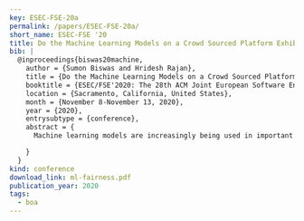 ```yaml
---
key: ESEC-FSE-20a
permalink: /papers/ESEC-FSE-20a/
short_name: ESEC-FSE '20
title: Do the Machine Learning Models on a Crowd Sourced Platform Exhibit Bias? An Empirical Study on Model Fairness
bib: |
  @inproceedings{biswas20machine,
    author = {Sumon Biswas and Hridesh Rajan},
    title = {Do the Machine Learning Models on a Crowd Sourced Platform Exhibit Bias? An Empirical Study on Model Fairness},
    booktitle = {ESEC/FSE'2020: The 28th ACM Joint European Software Engineering Conference and Symposium on the Foundations of Software Engineering},
    location = {Sacramento, California, United States},
    month = {November 8-November 13, 2020},
    year = {2020},
    entrysubtype = {conference},
    abstract = {
      Machine learning models are increasingly being used in important decision-making software such as approving bank loans, recommending criminal sentencing, hiring candidates, and so on. It is important to ensure the fairness of these models so that no discrimination is made between different groups in a protected attribute (e.g., race, sex, age) while decision making. Algorithms have been developed to measure fairness and mitigate them to a certain extent. In this paper, we have focused on the empirical evaluation of fairness and mitigations on real-world machine learning models. We have created a benchmark of 40 top-rated models from Kaggle used for 5 different tasks, and then using a comprehensive set of fairness metrics evaluated their fairness. Then, we have applied 7 mitigation techniques on these models and analyzed the unfairness, mitigation results, and impacts on performance. We have found that some model optimization techniques result in inducing unfairness in the models. On the other hand, although there are some fairness control mechanisms in machine learning libraries, they are not documented. The mitigation algorithm also exhibit common patterns such as mitigation in the post-processing is often costly (in terms of performance) and mitigation in the pre-processing stage is preferred in most cases. We have also presented different trade-off choices of fairness mitigation decisions. Our study suggests future research directions to reduce the gap between theoretical fairness aware algorithms and the software engineering methods to leverage them in practice.

    }
  }
kind: conference
download_link: ml-fairness.pdf
publication_year: 2020
tags:
  - boa
---
```

